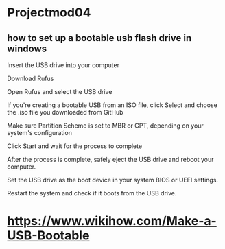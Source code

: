 # Projectmod04

## how to set up a bootable usb flash drive in windows 

Insert the USB drive into your computer

Download Rufus

Open Rufus and select the USB drive

If you're creating a bootable USB from an ISO file, click Select and choose the .iso file you downloaded from GitHub

Make sure Partition Scheme is set to MBR or GPT, depending on your system's configuration

Click Start and wait for the process to complete

After the process is complete, safely eject the USB drive and reboot your computer.

Set the USB drive as the boot device in your system BIOS or UEFI settings.

Restart the system and check if it boots from the USB drive.

# https://www.wikihow.com/Make-a-USB-Bootable
